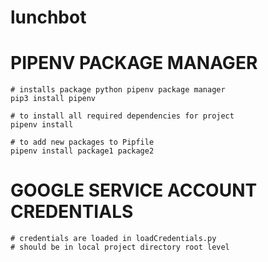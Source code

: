 # lunchbot

# PIPENV PACKAGE MANAGER 
```
# installs package python pipenv package manager
pip3 install pipenv 

# to install all required dependencies for project
pipenv install

# to add new packages to Pipfile
pipenv install package1 package2 
```

# GOOGLE SERVICE ACCOUNT CREDENTIALS
```
# credentials are loaded in loadCredentials.py
# should be in local project directory root level
```
